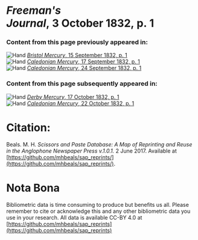 # *Freeman's Journal*, 3 October 1832, p. 1  
  
### Content from this page previously appeared in:  
![Hand](http://scissorsandpaste.net/wp-content/uploads/2017/06/smallhandpointer.png) [*Bristol Mercury*, 15 September 1832, p. 1](https://mhbeals.github.io/sap_html/Bristol-Mercury/Bristol-Mercury-15-September-1832-p-1)  
![Hand](http://scissorsandpaste.net/wp-content/uploads/2017/06/smallhandpointer.png) [*Caledonian Mercury*, 17 September 1832, p. 1](https://mhbeals.github.io/sap_html/Caledonian-Mercury/Caledonian-Mercury-17-September-1832-p-1)  
![Hand](http://scissorsandpaste.net/wp-content/uploads/2017/06/smallhandpointer.png) [*Caledonian Mercury*, 24 September 1832, p. 1](https://mhbeals.github.io/sap_html/Caledonian-Mercury/Caledonian-Mercury-24-September-1832-p-1)  
  
### Content from this page subsequently appeared in:  
![Hand](http://scissorsandpaste.net/wp-content/uploads/2017/06/smallhandpointer.png) [*Derby Mercury*, 17 October 1832, p. 1](https://mhbeals.github.io/sap_html/Derby-Mercury/Derby-Mercury-17-October-1832-p-1)  
![Hand](http://scissorsandpaste.net/wp-content/uploads/2017/06/smallhandpointer.png) [*Caledonian Mercury*, 22 October 1832, p. 1](https://mhbeals.github.io/sap_html/Caledonian-Mercury/Caledonian-Mercury-22-October-1832-p-1)  


# Citation: 

Beals. M. H. *Scissors and Paste Database: A Map of Reprinting and Reuse in the Anglophone Newspaper Press v.1.0.1.* 2 June 2017. Available at [https://github.com/mhbeals/sap_reprints/](https://github.com/mhbeals/sap_reprints/). 

# Nota Bona

Bibliometric data is time consuming to produce but benefits us all. Please remember to cite or acknowledge this and any other bibliometric data you use in your research. All data is available CC-BY 4.0 at [https://github.com/mhbeals/sap_reprints](https://github.com/mhbeals/sap_reprints)